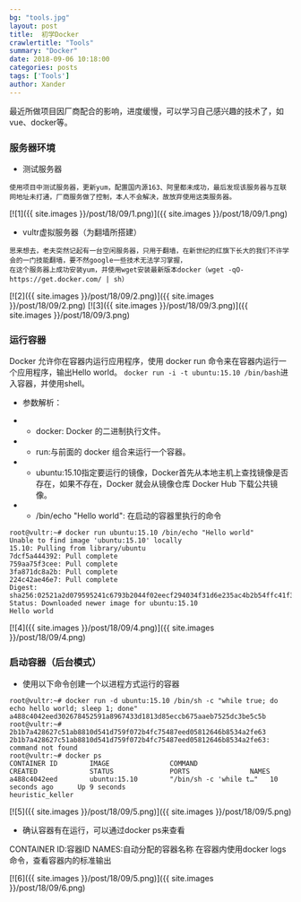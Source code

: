 ```yaml
---
bg: "tools.jpg"
layout: post
title:  初学Docker
crawlertitle: "Tools"
summary: "Docker"
date: 2018-09-06 10:18:00
categories: posts
tags: ['Tools']
author: Xander
---
```


最近所做项目因厂商配合的影响，进度缓慢，可以学习自己感兴趣的技术了，如vue、docker等。


### 服务器环境

* 测试服务器

```text
使用项目中测试服务器，更新yum，配置国内源163、阿里都未成功，最后发现该服务器与互联网地址未打通，厂商服务做了控制，本人不会解决，故放弃使用这类服务器。
```
[![1]({{ site.images }}/post/18/09/1.png)]({{ site.images }}/post/18/09/1.png)

* vultr虚拟服务器（为翻墙所搭建）

```text
思来想去，老夫突然记起有一台空闲服务器，只用于翻墙，在新世纪的红旗下长大的我们不许学会的一门技能翻墙，要不然google一些技术无法学习掌握，
在这个服务器上成功安装yum，并使用wget安装最新版本docker（wget -qO- https://get.docker.com/ | sh）
```
[![2]({{ site.images }}/post/18/09/2.png)]({{ site.images }}/post/18/09/2.png)
[![3]({{ site.images }}/post/18/09/3.png)]({{ site.images }}/post/18/09/3.png)

### 运行容器

Docker 允许你在容器内运行应用程序，使用 docker run 命令来在容器内运行一个应用程序，输出Hello world。
`docker run -i -t ubuntu:15.10 /bin/bash`进入容器，并使用shell。

* 参数解析：

* * docker: Docker 的二进制执行文件。

* * run:与前面的 docker 组合来运行一个容器。

* * ubuntu:15.10指定要运行的镜像，Docker首先从本地主机上查找镜像是否存在，如果不存在，Docker 就会从镜像仓库 Docker Hub 下载公共镜像。

* * /bin/echo "Hello world": 在启动的容器里执行的命令

```shell
root@vultr:~# docker run ubuntu:15.10 /bin/echo "Hello world"
Unable to find image 'ubuntu:15.10' locally
15.10: Pulling from library/ubuntu
7dcf5a444392: Pull complete
759aa75f3cee: Pull complete
3fa871dc8a2b: Pull complete
224c42ae46e7: Pull complete
Digest: sha256:02521a2d079595241c6793b2044f02eecf294034f31d6e235ac4b2b54ffc41f3
Status: Downloaded newer image for ubuntu:15.10
Hello world
```

[![4]({{ site.images }}/post/18/09/4.png)]({{ site.images }}/post/18/09/4.png)

### 启动容器（后台模式）

* 使用以下命令创建一个以进程方式运行的容器

```shell
root@vultr:~# docker run -d ubuntu:15.10 /bin/sh -c "while true; do echo hello world; sleep 1; done"
a488c4042eed302678452591a8967433d1813d85eccb675aaeb7525dc3be5c5b
root@vultr:~# 2b1b7a428627c51ab8810d541d759f072b4fc75487eed05812646b8534a2fe63
2b1b7a428627c51ab8810d541d759f072b4fc75487eed05812646b8534a2fe63: command not found
root@vultr:~# docker ps
CONTAINER ID        IMAGE               COMMAND                  CREATED             STATUS              PORTS               NAMES
a488c4042eed        ubuntu:15.10        "/bin/sh -c 'while t…"   10 seconds ago      Up 9 seconds                            heuristic_keller
```

[![5]({{ site.images }}/post/18/09/5.png)]({{ site.images }}/post/18/09/5.png)

* 确认容器有在运行，可以通过docker ps来查看

CONTAINER ID:容器ID
NAMES:自动分配的容器名称
在容器内使用docker logs命令，查看容器内的标准输出

[![6]({{ site.images }}/post/18/09/5.png)]({{ site.images }}/post/18/09/6.png)
